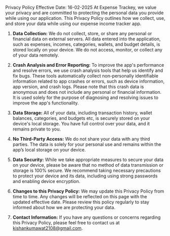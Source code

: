 Privacy Policy
Effective Date: 16-02-2025
At Expense Trackey, we value your privacy and are committed to protecting the personal data you provide while using our application. This Privacy Policy outlines how we collect, use, and store your data while using our expense income tracker app.

1. **Data Collection:**
We do not collect, store, or share any personal or financial data on external servers. All data entered into the application, such as expenses, incomes, categories, wallets, and budget details, is stored locally on your device. We do not access, monitor, or collect any of your data remotely.

2. **Crash Analysis and Error Reporting:**
To improve the app's performance and resolve errors, we use crash analysis tools that help us identify and fix bugs. These tools automatically collect non-personally identifiable information related to app crashes or errors, such as device information, app version, and crash logs.
Please note that this crash data is anonymous and does not include any personal or financial information. It is used solely for the purpose of diagnosing and resolving issues to improve the app's functionality.

3. **Data Storage:**
All of your data, including transaction history, wallet balances, categories, and budgets etc, is securely stored on your device's local storage. You have full control over your data, and it remains private to you.

5. **No Third-Party Access:**
We do not share your data with any third parties. The data is solely for your personal use and remains within the app’s local storage on your device.

6. **Data Security:**
While we take appropriate measures to secure your data on your device, please be aware that no method of data transmission or storage is 100% secure. We recommend taking necessary precautions to protect your device and its data, including using strong passwords and enabling device encryption.

8. **Changes to this Privacy Policy:**
We may update this Privacy Policy from time to time. Any changes will be reflected on this page with the updated effective date. Please review this policy regularly to stay informed about how we are protecting your data.

9. **Contact Information:**
If you have any questions or concerns regarding this Privacy Policy, please feel free to contact us at kishankumawat2108@gmail.com.
